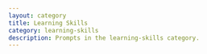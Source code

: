 ```yaml
---
layout: category
title: Learning Skills
category: learning-skills
description: Prompts in the learning-skills category.
---
```

